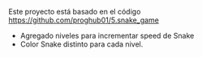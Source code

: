 Este proyecto está basado en el código https://github.com/proghub01/5.snake_game
- Agregado niveles para incrementar speed de Snake
- Color Snake distinto para cada nivel.
